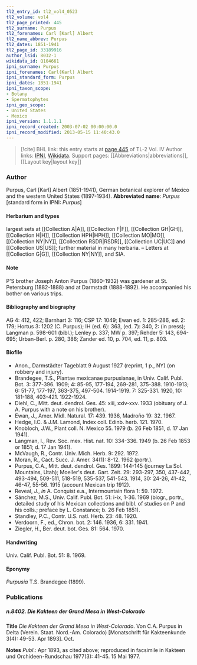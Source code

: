 ```yaml
---
tl2_entry_id: tl2_vol4_0523
tl2_volume: vol4
tl2_page_printed: 445
tl2_surname: Purpus
tl2_forenames: Carl [Karl] Albert
tl2_name_abbrev: Purpus
tl2_dates: 1851-1941
tl2_page_id: 33189916
author_lsid: 8032-1
wikidata_id: Q104661
ipni_surname: Purpus
ipni_forenames: Carl(Karl) Albert
ipni_standard_form: Purpus
ipni_dates: 1851-1941
ipni_taxon_scope: 
- Botany
- Spermatophytes
ipni_geo_scope: 
- United States
- Mexico
ipni_version: 1.1.1.1
ipni_record_created: 2003-07-02 00:00:00.0
ipni_record_modified: 2013-05-15 11:40:43.0
---
```


> [!cite] BHL link: this entry starts at [page 445](https://www.biodiversitylibrary.org/page/33189916) of TL-2 Vol. IV
> Author links: [IPNI](https://www.ipni.org/a/8032-1), [Wikidata](https://www.wikidata.org/wiki/Q104661). Support pages: [[Abbreviations|abbreviations]], [[Layout key|layout key]]

### Author

Purpus, Carl \[Karl\] Albert (1851-1941), German botanical explorer of Mexico and the western United States (1897-1934). 
**Abbreviated name**: *Purpus* \[standard form in IPNI: *Purpus*\]

#### Herbarium and types

largest sets at [[Collection A|A]], [[Collection F|F]], [[Collection GH|GH]], [[Collection H|H]], [[Collection HPH|HPH]], [[Collection MO|MO]], [[Collection NY|NY]], [[Collection RSDR|RSDR]], [[Collection UC|UC]] and [[Collection US|US]]; further material in many herbaria. – Letters at [[Collection G|G]], [[Collection NY|NY]], and SIA.

#### Note

P'S brother Joseph Anton Purpus (1860-1932) was gardener at St. Petersburg (1882-1888) and at Darmstadt (1888-1892). He accompanied his bother on various trips.

#### Bibliography and biography

AG 4: 412, 422; Barnhart 3: 116; CSP 17: 1049; Ewan ed. 1: 285-286, ed. 2: 179; Hortus 3: 1202 (C. Purpus); IH (ed. 6): 363, (ed. 7): 340, 2: (in press); Langman p. 598-601 (bibl.); Lenley p. 337; MW p. 397; Rehder 5: 143, 694-695; Urban-Berl. p. 280, 386; Zander ed. 10, p. 704, ed. 11, p. 803.

#### Biofile

- Anon., Darmstädter Tageblatt 9 August 1927 (reprint, 1 p., NY) (on robbery and injury).
- Brandegee, T.S., Plantae mexicanae purpusianae, in Univ. Calif. Publ. Bot. 3: 377-396. 1909; 4: 85-95, 177-194, 269-281, 375-388. 1910-1913; 6: 51-77, 177-197, 363-375, 497-504. 1914-1919. 7: 325-331. 1920, 10: 181-188, 403-421. 1922-1924.
- Diehl, C., Mitt. deut. dendrol. Ges. 45: xiii, xxiv-xxv. 1933 (obituary of J. A. Purpus with a note on his brother).
- Ewan, J., Amer. Midl. Natural. 17: 439. 1936, Madroño 19: 32. 1967.
- Hedge, I.C. & J.M. Lamond, Index coll. Edinb. herb. 121. 1970.
- Knobloch, J.W., Plant coll. N. Mexico 55. 1979 (b. 26 Feb 1851, d. 17 Jan 1941).
- Langman, I., Rev. Soc. mex. Hist. nat. 10: 334-336. 1949 (b. 26 Feb 1853 or 1851; d. 17 Jan 1941).
- McVaugh, R., Contr. Univ. Mich. Herb. 9: 292. 1972.
- Moran, R., Cact. Succ. J. Amer. 34(1): 8-12. 1962 (portr.).
- Purpus, C.A., Mitt. deut. dendrol. Ges. 1899: 144-145 (journey La Sol. Mountains, Utah); Moeller's deut. Gart. Zeit. 29: 293-297, 350, 437-442, 493-494, 509-511, 518-519, 535-537, 541-543. 1914, 30: 24-26, 41-42, 46-47, 55-56. 1915 (account Mexican trip 1912).
- Reveal, J., *in* A. Conquist e.a., Intermountain flora 1: 59. 1972.
- Sánchez, M.S., Univ. Calif. Publ. Bot. 51: i-ix, 1-36. 1969 (biogr., portr., detailed study of his Mexican collections and bibl. of studies on P and his colls.; preface by L. Constance; b. 26 Feb 1851).
- Standley, P.C., Contr. U.S. natl. Herb. 23: 48. 1920.
- Verdoorn, F., ed., Chron. bot. 2: 146. 1936, 6: 331. 1941.
- Ziegler, H., Ber. deut. bot. Ges. 81: 564. 1970.

#### Handwriting

Univ. Calif. Publ. Bot. 51: 8. 1969.

#### Eponymy

*Purpusia* T.S. Brandegee (1899).

### Publications

##### n.8402. Die Kakteen der Grand Mesa in West-Colorado

**Title**
*Die Kakteen der Grand Mesa in West-Colorado*. Von C.A. Purpus in Delta (Verein. Staat. Nord.-Am. Colorado) \[Monatschrift für Kakteenkunde 3(4): 49-53. Apr 1893\]. Oct.

**Notes**
*Publ*.: Apr 1893, as cited above; reproduced in facsimile in Kakteen und Orchideen-Rundschau 1977(3): 41-45. 15 Mai 1977.

